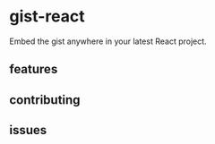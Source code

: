 # gist-react

Embed the gist anywhere in your latest React project.

## features

## contributing

## issues

